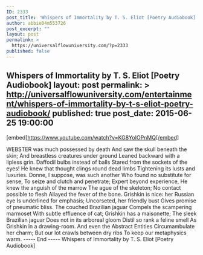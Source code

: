 ```yaml
---
ID: 2333
post_title: 'Whispers of Immortality by T. S. Eliot [Poetry Audiobook]'
author: abbie04m553726
post_excerpt: ""
layout: post
permalink: >
  https://universalflowuniversity.com/?p=2333
published: false
---
```

Whispers of Immortality by T. S. Eliot [Poetry Audiobook]
layout: post
permalink: >
  http://universalflowuniversity.com/entertainment/whispers-of-immortality-by-t-s-eliot-poetry-audiobook/
published: true
post_date: 2015-06-25 19:00:00
---
[embed]https://www.youtube.com/watch?v=KG8YoIOPnMQ[/embed]<br>
<p>WEBSTER was much possessed by death
 And saw the skull beneath the skin;
 And breastless creatures under ground
 Leaned backward with a lipless grin.
Daffodil bulbs instead of balls
 Stared from the sockets of the eyes!
 He knew that thought clings round dead limbs
 Tightening its lusts and luxuries.
Donne, I suppose, was such another
 Who found no substitute for sense,
 To seize and clutch and penetrate;
 Expert beyond experience,
He knew the anguish of the marrow
 The ague of the skeleton;
 No contact possible to flesh
 Allayed the fever of the bone.
Grishkin is nice: her Russian eye Is underlined for emphasis;
 Uncorseted, her friendly bust
 Gives promise of pneumatic bliss.
The couched Brazilian jaguar
 Compels the scampering marmoset
 With subtle effluence of cat;
 Grishkin has a maisonette;
The sleek Brazilian jaguar
 Does not in its arboreal gloom
 Distil so rank a feline smell
 As Grishkin in a drawing-room.
And even the Abstract Entities
 Circumambulate her charm;
 But our lot crawls between dry ribs
 To keep our metaphysics warm.
----- End -----
Whispers of Immortality by T. S. Eliot [Poetry Audiobook]</p>